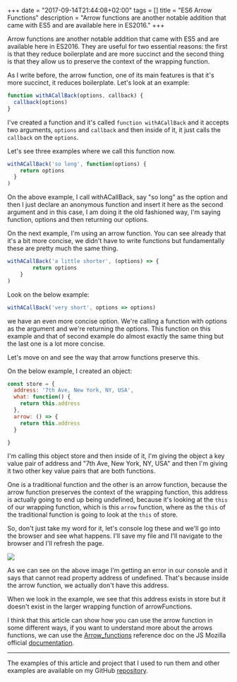 +++
date = "2017-09-14T21:44:08+02:00"
tags = []
title = "ES6 Arrow Functions"
description = "Arrow functions are another notable addition that came with ES5 and are available here in ES2016."
+++

Arrow functions are another notable addition that came with ES5 and are available here in ES2016. 
They are useful for two essential reasons: the first is that they reduce boilerplate and are more succinct and 
the second thing is that they allow us to preserve the context of the wrapping function. 

As I write before, the arrow function, one of its main features is that it's more succinct, it reduces boilerplate. 
Let's look at an example:

```javascript
function withACallBack(options, callback) {
  callback(options)
}
```
 
I've created a function and it's called `function withACallBack` and it accepts two arguments, `options` and `callback` and 
then inside of it, it just calls the `callback` on the `options`. 

Let's see three examples where we call this function now. 

```javascript
withACallBack('so long', function(options) {
    return options
  }
)
```
   
On the above example, I call withACallBack, say "so long" as the option and then I just declare an anonymous function 
and insert it here as the second argument and in this case, I am doing it the old fashioned way, I'm saying function,
options and then returning our options.

On the next example, I'm using an arrow function. You can see already that it's a bit more concise, we didn't have to write 
functions but fundamentally these are pretty much the same thing.

```javascript
withACallBack('a little shorter', (options) => {
        return options
    }
)
```

Look on the below example: 

```javascript
withACallBack('very short', options => options)
```

we have an even more concise option. We're calling a function with options as the argument and we're returning the options. 
This function on this example and that of second example do almost exactly the same thing but the last one is a lot more concise. 

Let's move on and see the way that arrow functions preserve this. 

On the below example, I created an object:

```javascript
const store = {
  address: '7th Ave, New York, NY, USA',
  what: function() {
    return this.address
  },
  arrow: () => {
    return this.address
  }

}
```

I'm calling this object store and then inside of it, I'm giving the object a key value pair of address and 
"7th Ave, New York, NY, USA" and then I'm giving it two other key value pairs that are both functions.

One is a traditional function and the other is an arrow function, because the arrow function preserves the context of 
the wrapping function, this address is actually going to end up being undefined, because it's looking at the `this` of 
our wrapping function, which is this `arrow` function, where as the `this` of the traditional function is going to look 
at the `this` of store.


So, don't just take my word for it, let's console log these and we'll go into the browser and see what happens. 
I'll save my file and I'll navigate to the browser and I'll refresh the page. 

![](/images/posts/es6/arrow-functions/undefined-error.png)


As we can see on the above image I'm getting an error in our console and it says that cannot read property address of undefined. 
That's because inside the arrow function, we actually don't have this address.

When we look in the example, we see that this address exists in store but it doesn't exist in the larger wrapping 
function of arrowFunctions. 

I think that this article can show how you can use the arrow function in some different ways, if you want to understand more 
about the arrows functions, we can use the [Arrow_functions](https://developer.mozilla.org/en-US/docs/Web/JavaScript/Reference/Functions/Arrow_functions) 
reference doc on the JS Mozilla official [documentation](https://developer.mozilla.org/en-US/docs/Web/JavaScript).

---

The examples of this article and project that I used to run them and other examples are available on my GitHub 
[repository](https://github.com/coderade/es6-examples).

